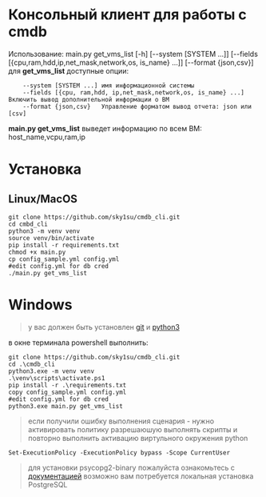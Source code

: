 # Консольный клиент для работы с cmdb
Использование: main.py get_vms_list [-h] [--system [SYSTEM ...]] [--fields [{cpu,ram,hdd,ip,net_mask,network,os, is_name} ...]] [--format {json,csv}]
для **get_vms_list** доступные опции:
```    -h, --help            вывод справки и выход из программы
    --system [SYSTEM ...] имя информационной системы
    --fields [{cpu, ram,hdd, ip,net_mask,network,os, is_name} ...] Включить вывод дополнительной информации о ВМ                   
    --format {json,csv}   Управление форматом вывод отчета: json или [csv]
```
**main.py get_vms_list** выведет информацию по всем ВМ: host_name,vcpu,ram,ip

# Установка
## Linux/MacOS
```    
git clone https://github.com/sky1su/cmdb_cli.git
cd cmbd_cli
python3 -m venv venv
source venv/bin/activate
pip install -r requirements.txt
chmod +x main.py
cp config_sample.yml config.yml
#edit config.yml for db cred
./main.py get_vms_list
```
# Windows
> у вас должен быть установлен [git](https://git-scm.com) и [python3](https://www.python.org)

в окне терминала powershell выполнить:
```
git clone https://github.com/sky1su/cmdb_cli.git
cd .\cmdb_cli
python3.exe -m venv venv
.\venv\scripts\activate.ps1
pip install -r .\requirements.txt
copy config_sample.yml config.yml
#edit config.yml for db cred
python3.exe main.py get_vms_list

```


> если получили ошибку выполнения сценария - нужно активировать политику разрешаюшую выполнять скрипты 
> и повторно выполнить активацию виртульного окружения python
> 
```Set-ExecutionPolicy -ExecutionPolicy bypass -Scope CurrentUser```

> для установки psycopg2-binary пожалуйста ознакомьтесь с [документацией](https://www.psycopg.org/docs/install.html)
> возможно вам потребуется локальная установка PostgreSQL


